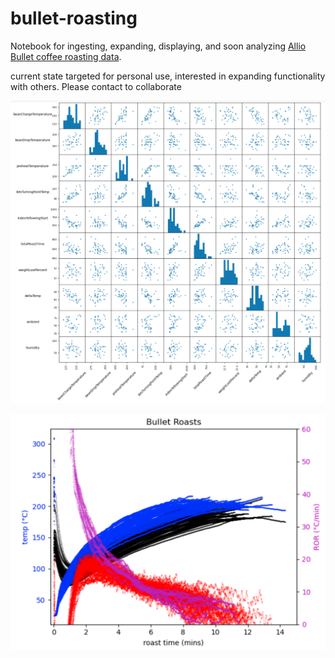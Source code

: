# bullet-roasting
Notebook for ingesting, expanding, displaying, and soon analyzing [Allio Bullet coffee roasting data](https://aillio.com/?page_id=23112).

current state targeted for personal use, interested in expanding functionality with others. Please contact to collaborate


![roasting data scatter plot](https://github.com/rockpyer/bullet-roasting/blob/main/bulletRoastingEDA.png)


![roasting data with itbs ror](https://github.com/rockpyer/bullet-roasting/blob/main/allRoastsPlt.png)
